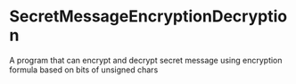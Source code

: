 # SecretMessageEncryptionDecryption
A program that can encrypt and decrypt secret message using encryption formula based on bits of unsigned chars
